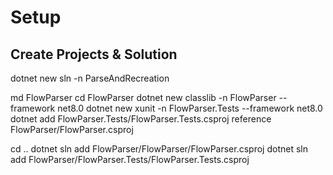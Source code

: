 # Setup

## Create Projects & Solution

dotnet new sln -n ParseAndRecreation

md FlowParser
cd FlowParser
dotnet new classlib -n FlowParser --framework net8.0
dotnet new xunit -n FlowParser.Tests --framework net8.0
dotnet add FlowParser.Tests/FlowParser.Tests.csproj reference FlowParser/FlowParser.csproj

cd ..
dotnet sln add FlowParser/FlowParser/FlowParser.csproj
dotnet sln add FlowParser/FlowParser.Tests/FlowParser.Tests.csproj